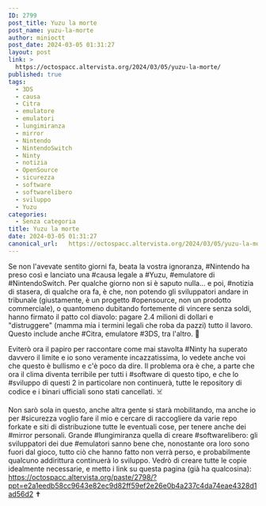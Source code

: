 ```yaml
---
ID: 2799
post_title: Yuzu la morte
post_name: yuzu-la-morte
author: minioctt
post_date: 2024-03-05 01:31:27
layout: post
link: >
  https://octospacc.altervista.org/2024/03/05/yuzu-la-morte/
published: true
tags:
  - 3DS
  - causa
  - Citra
  - emulatore
  - emulatori
  - lungimiranza
  - mirror
  - Nintendo
  - NintendoSwitch
  - Ninty
  - notizia
  - OpenSource
  - sicurezza
  - software
  - softwarelibero
  - sviluppo
  - Yuzu
categories:
  - Senza categoria
title: Yuzu la morte
date: 2024-03-05 01:31:27
canonical_url:   https://octospacc.altervista.org/2024/03/05/yuzu-la-morte/
---
```

<!-- wp:paragraph -->
<p>Se non l'avevate sentito giorni fa, beata la vostra ignoranza, #Nintendo ha preso così e lanciato una #causa legale a #Yuzu, #emulatore di #NintendoSwitch. Per qualche giorno non si è saputo nulla... e poi, #notizia di stasera, di qualche ora fa, è che, non potendo gli sviluppatori andare in tribunale (giustamente, è un progetto #opensource, non un prodotto commerciale), o quantomeno dubitando fortemente di vincere senza soldi, hanno firmato il patto col diavolo: pagare 2.4 milioni di dollari e "distruggere" (mamma mia i termini legali che roba da pazzi) tutto il lavoro. Questo include anche #Citra, emulatore #3DS, tra l'altro. 🍃</p>
<!-- /wp:paragraph -->

<!-- wp:paragraph -->
<p>Eviterò ora il papiro per raccontare come mai stavolta #Ninty ha superato davvero il limite e io sono veramente incazzatissima, lo vedete anche voi che questo è bullismo e c'è poco da dire. Il problema ora è che, a parte che ora il clima diventa terribile per tutti i #software di questo tipo, e che lo #sviluppo di questi 2 in particolare non continuerà, tutte le repository di codice e i binari ufficiali sono stati cancellati. ☠️</p>
<!-- /wp:paragraph -->

<!-- wp:paragraph -->
<p>Non sarò sola in questo, anche altra gente si starà mobilitando, ma anche io per #sicurezza voglio fare il mio e cercare di raccogliere da varie repo forkate e siti di distribuzione tutte le eventuali cose, per tenere anche dei #mirror personali. Grande #lungimiranza quella di creare #softwarelibero: gli sviluppatori dei due #emulatori sanno bene che, nonostante ora loro sono fuori dal gioco, tutto ciò che hanno fatto non verrà perso, e probabilmente qualcuno addirittura continuerà lo sviluppo. Vedrò di creare tutte le copie idealmente necessarie, e metto i link su questa pagina (già ha qualcosina): <a href="https://octospacc.altervista.org/paste/2798/?ppt=e2a1eedb58cc9643e82ec9d82ff59ef2e26e0b4a237c4da74eae4328d1ad56d2">https://octospacc.altervista.org/paste/2798/?ppt=e2a1eedb58cc9643e82ec9d82ff59ef2e26e0b4a237c4da74eae4328d1ad56d2</a> ✝️</p>
<!-- /wp:paragraph -->